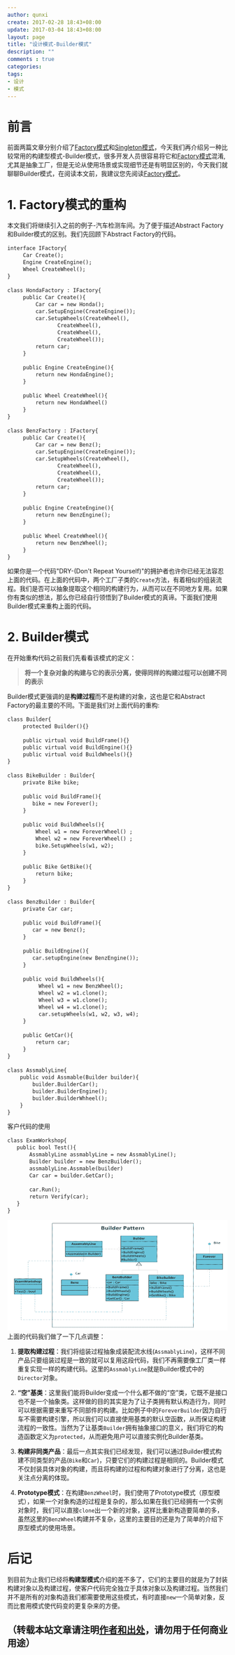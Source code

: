 ```yaml
---
author: qunxi
create: 2017-02-28 18:43+08:00
update: 2017-03-04 18:43+08:00
layout: page
title: "设计模式-Builder模式"
description: ""
comments : true
categories:
tags:
- 设计
- 模式
---
```

# 前言

前面两篇文章分别介绍了[Factory模式](https://qunxi.github.io/2017/02/18/design-pattern-factory.html)和[Singleton模式](https://qunxi.github.io/2017/02/24/design-pattern-singleton.html)，今天我们再介绍另一种比较常用的构建型模式-Builder模式，很多开发人员很容易将它和[Factory模式](https://qunxi.github.io/2017/02/18/design-pattern-factory.html)混淆,尤其是抽象工厂，但是无论从使用场景或实现细节还是有明显区别的，今天我们就聊聊Builder模式，在阅读本文前，我建议您先阅读[Factory模式](https://qunxi.github.io/2017/02/18/design-pattern-factory.html)。
<!--more-->

# 1. Factory模式的重构

本文我们将继续引入之前的例子-汽车检测车间。为了便于描述Abstract Factory和Builder模式的区别。我们先回顾下Abstract Factory的代码。

```
interface IFactory{
     Car Create();
     Engine CreateEngine();
     Wheel CreateWheel();
}

class HondaFactory : IFactory{
     public Car Create(){
         Car car = new Honda();
         car.SetupEngine(CreateEngine());
         car.SetupWheels(CreateWheel(), 
                CreateWheel(), 
                CreateWheel(), 
                CreateWheel());
         return car;
     }

     public Engine CreateEngine(){
         return new HondaEngine();
     }

     public Wheel CreateWheel(){
         return new HondaWheel()
     }
}

class BenzFactory : IFactory{
     public Car Create(){
         Car car = new Benz();
         car.SetupEngine(CreateEngine());
         car.SetupWheels(CreateWheel(), 
                CreateWheel(), 
                CreateWheel(), 
                CreateWheel());
         return car;
     }
     
     public Engine CreateEngine(){
         return new BenzEngine();
     }

     public Wheel CreateWheel(){
         return new BenzWheel();
     }
}
```
如果你是一个代码"DRY-(Don't Repeat Yourself)"的拥护者也许你已经无法容忍上面的代码。在上面的代码中，两个工厂子类的`Create`方法，有着相似的组装流程。我们是否可以抽象提取这个相同的构建行为，从而可以在不同地方复用。如果你有类似的想法，那么你已经自行领悟到了Builder模式的真谛。下面我们使用Builder模式来重构上面的代码。

# 2. Builder模式

在开始重构代码之前我们先看看该模式的定义：

> **将一个复杂对象的构建与它的表示分离，使得同样的构建过程可以创建不同的表示** 

Builder模式更强调的是**构建过程**而不是构建的对象，这也是它和Abstract Factory的最主要的不同。下面是我们对上面代码的重构:

```
class Builder{
     protected Builder(){}

     public virtual void BuildFrame(){}
     public virtual void BuildEngine(){}
     public virtual void BuildWheels(){}
}

class BikeBuilder : Builder{
     private Bike bike;

     public void BuildFrame(){
        bike = new Forever();
     }

     public void BuildWheels(){
         Wheel w1 = new ForeverWheel() ;
         Wheel w2 = new ForeverWheel() ;
         bike.SetupWheels(w1, w2);
     }

     public Bike GetBike(){
         return bike;
     }
}

class BenzBuilder : Builder{
     private Car car;

     public void BuildFrame(){
        car = new Benz();
     }

     public BuildEngine(){
        car.setupEngine(new BenzEngine());
     }

     public void BuildWheels(){
          Wheel w1 = new BenzWheel();
          Wheel w2 = w1.clone();
          Wheel w3 = w1.clone();
          Wheel w4 = w1.clone(); 
          car.setupWheels(w1, w2, w3, w4);
     }

     public GetCar(){
         return car;
     }
}

class AssmablyLine{
    public void Assmable(Builder builder){
        builder.BuilderCar();
        builder.BuilderEngine();
        builder.BuilderWhheel();
    }
}
```
客户代码的使用

```
class ExamWorkshop{
   public bool Test(){
       AssmablyLine assmablyLine = new AssmablyLine();
       Builder builder = new BenzBuilder();
       assmablyLine.Assmable(builder)
       Car car = builder.GetCar();

       car.Run();
       return Verify(car);   
   }
}

```
![builder pattern](\post-images\2017_3_3_builder_pattern.png)
上面的代码我们做了一下几点调整：

1. **提取构建过程**：我们将组装过程抽象成装配流水线(`AssmablyLine`)，这样不同产品只要组装过程是一致的就可以复用这段代码，我们不再需要像工厂类一样重复实现一样的构建代码。这里的`AssmablyLine`就是Builder模式中的`Director`对象。

2. **“空”基类**：这里我们能将Builder变成一个什么都不做的“空”类，它既不是接口也不是一个抽象类。这样做的目的其实是为了让子类拥有默认构造行为，同时可以根据需要来重写不同部件的构建。比如例子中的`ForeverBuilder`因为自行车不需要构建引擎，所以我们可以直接使用基类的默认空函数，从而保证构建流程的一致性。当然为了让基类`Builder`拥有抽象接口的意义，我们将它的构造函数定义为`protected`，从而避免用户可以直接实例化Builder基类。

3. **构建非同类产品**：最后一点其实我们已经发现，我们可以通过Builder模式构建不同类型的产品(`Bike`和`Car`)，只要它们的构建过程是相同的。Builder模式不仅封装具体对象的构建，而且将构建的过程和构建对象进行了分离，这也是关注点分离的体现。

4. **Prototype模式**：在构建`BenzWheel`时，我们使用了Prototype模式（原型模式），如果一个对象构造的过程是复杂的，那么如果在我们已经拥有一个实例对象时，我们可以直接`clone`出一个新的对象，这样比重新构造要简单的多，虽然这里的`BenzWheel`构建并不复杂，这里的主要目的还是为了简单的介绍下原型模式的使用场景。 

# 后记

到目前为止我们已经将**构建型模式**介绍的差不多了，它们的主要目的就是为了封装构建对象以及构建过程，使客户代码完全独立于具体对象以及构建过程。当然我们并不是所有的对象构造我们都需要使用这些模式，有时直接`new`一个简单对象，反而比套用模式使代码变的更复杂来的方便。

## （转载本站文章请注明[作者和出处](https://qunxi.github.io/)，请勿用于任何商业用途）
